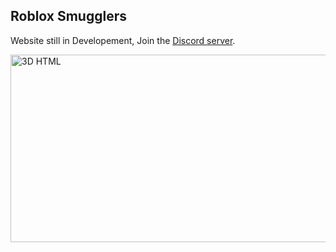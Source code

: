 ## Roblox Smugglers
<html>
  <body>
    <p>Website still in Developement, Join the <a href="https://discord.com/invite/urPYTmv9cd">Discord server</a>.</p>
    <img src="https://media.discordapp.net/attachments/863893410766127104/864016121991397416/Roblox_smugglers_banner.png?width=1440&height=360" alt="3D HTML" width="850" height="300">
  </body>
</html>

